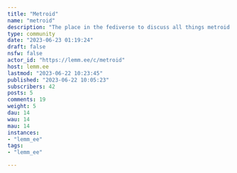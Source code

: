 ```yaml
---
title: "Metroid" 
name: "metroid"
description: "The place in the fediverse to discuss all things metroid: news, theories, memes, fanarts, etc..Let's be nice and create a wholesome community.N.B. we don't like artwork sexualizing Samus, so don't even bother posting."
type: community
date: "2023-06-23 01:19:24"
draft: false
nsfw: false
actor_id: "https://lemm.ee/c/metroid"
host: lemm.ee
lastmod: "2023-06-22 10:23:45"
published: "2023-06-22 10:05:23"
subscribers: 42
posts: 5
comments: 19
weight: 5
dau: 14
wau: 14
mau: 14
instances:
- "lemm_ee"
tags: 
- "lemm_ee"

---
```


